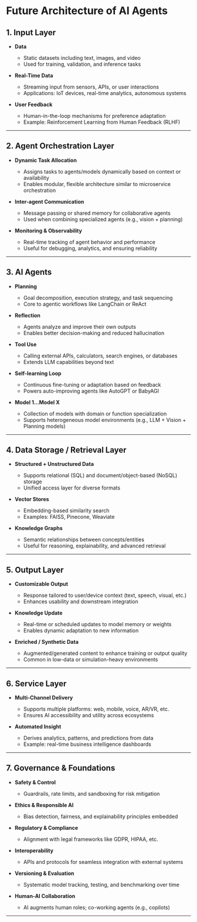 # Future Architecture of AI Agents

## 1. Input Layer

- **Data**
  - Static datasets including text, images, and video
  - Used for training, validation, and inference tasks

- **Real-Time Data**
  - Streaming input from sensors, APIs, or user interactions
  - Applications: IoT devices, real-time analytics, autonomous systems

- **User Feedback**
  - Human-in-the-loop mechanisms for preference adaptation
  - Example: Reinforcement Learning from Human Feedback (RLHF)

---

## 2. Agent Orchestration Layer

- **Dynamic Task Allocation**
  - Assigns tasks to agents/models dynamically based on context or availability
  - Enables modular, flexible architecture similar to microservice orchestration

- **Inter-agent Communication**
  - Message passing or shared memory for collaborative agents
  - Used when combining specialized agents (e.g., vision + planning)

- **Monitoring & Observability**
  - Real-time tracking of agent behavior and performance
  - Useful for debugging, analytics, and ensuring reliability

---

## 3. AI Agents

- **Planning**
  - Goal decomposition, execution strategy, and task sequencing
  - Core to agentic workflows like LangChain or ReAct

- **Reflection**
  - Agents analyze and improve their own outputs
  - Enables better decision-making and reduced hallucination

- **Tool Use**
  - Calling external APIs, calculators, search engines, or databases
  - Extends LLM capabilities beyond text

- **Self-learning Loop**
  - Continuous fine-tuning or adaptation based on feedback
  - Powers auto-improving agents like AutoGPT or BabyAGI

- **Model 1...Model X**
  - Collection of models with domain or function specialization
  - Supports heterogeneous model environments (e.g., LLM + Vision + Planning models)

---

## 4. Data Storage / Retrieval Layer

- **Structured + Unstructured Data**
  - Supports relational (SQL) and document/object-based (NoSQL) storage
  - Unified access layer for diverse formats

- **Vector Stores**
  - Embedding-based similarity search
  - Examples: FAISS, Pinecone, Weaviate

- **Knowledge Graphs**
  - Semantic relationships between concepts/entities
  - Useful for reasoning, explainability, and advanced retrieval

---

## 5. Output Layer

- **Customizable Output**
  - Response tailored to user/device context (text, speech, visual, etc.)
  - Enhances usability and downstream integration

- **Knowledge Update**
  - Real-time or scheduled updates to model memory or weights
  - Enables dynamic adaptation to new information

- **Enriched / Synthetic Data**
  - Augmented/generated content to enhance training or output quality
  - Common in low-data or simulation-heavy environments

---

## 6. Service Layer

- **Multi-Channel Delivery**
  - Supports multiple platforms: web, mobile, voice, AR/VR, etc.
  - Ensures AI accessibility and utility across ecosystems

- **Automated Insight**
  - Derives analytics, patterns, and predictions from data
  - Example: real-time business intelligence dashboards

---

## 7. Governance & Foundations

- **Safety & Control**
  - Guardrails, rate limits, and sandboxing for risk mitigation

- **Ethics & Responsible AI**
  - Bias detection, fairness, and explainability principles embedded

- **Regulatory & Compliance**
  - Alignment with legal frameworks like GDPR, HIPAA, etc.

- **Interoperability**
  - APIs and protocols for seamless integration with external systems

- **Versioning & Evaluation**
  - Systematic model tracking, testing, and benchmarking over time

- **Human-AI Collaboration**
  - AI augments human roles; co-working agents (e.g., copilots)

---